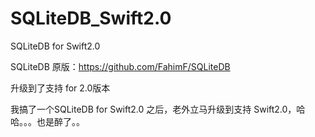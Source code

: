 # SQLiteDB_Swift2.0
SQLiteDB for Swift2.0

SQLiteDB 原版：https://github.com/FahimF/SQLiteDB

升级到了支持 for 2.0版本

我搞了一个SQLiteDB for Swift2.0 之后，老外立马升级到支持 Swift2.0，哈哈。。。也是醉了。。

